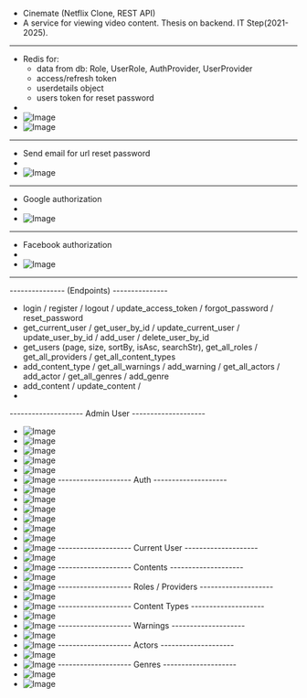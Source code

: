  - Cinemate (Netflix Clone, REST API)
 - A service for viewing video content. Thesis on backend. IT Step(2021-2025).

-------------------------------------------------------
 - Redis for:
    - data from db: Role, UserRole, AuthProvider, UserProvider
    - access/refresh token
    - userdetails object
    - users token for reset password
 - 
 - ![Image](https://github.com/user-attachments/assets/9d6c811b-1423-44fb-8dc4-d738894f3913)
 - ![Image](https://github.com/user-attachments/assets/bc4f834c-9f5e-4093-94f3-45ff3872aae8)

-------------------------------------------------------
 - Send email for url reset password
 -
 - ![Image](https://github.com/user-attachments/assets/012d8adc-2b6a-4751-a07b-1fe82f64e3ee)

-------------------------------------------------------
 - Google authorization
 - 
 - ![Image](https://github.com/user-attachments/assets/e6a011ff-4ef6-4eb2-a51c-2a5e967ab347)

-------------------------------------------------------
 - Facebook authorization
 - 
 - ![Image](https://github.com/user-attachments/assets/fa2b3f64-df33-4e6e-b13b-a0b1e17af7fb)
-------------------------------------------------------
 --------------- (Endpoints) ---------------
 - login / register / logout / update_access_token / forgot_password / reset_password
 - get_current_user / get_user_by_id / update_current_user / update_user_by_id / add_user / delete_user_by_id
 - get_users (page, size, sortBy, isAsc, searchStr), get_all_roles / get_all_providers / get_all_content_types
 - add_content_type / get_all_warnings / add_warning / get_all_actors / add_actor / get_all_genres / add_genre
 - add_content / update_content / 
 - 
 -------------------- Admin User --------------------
 - ![Image](https://github.com/user-attachments/assets/1dd4dbf2-6e91-4afe-942a-5fd137b427e2)
 - ![Image](https://github.com/user-attachments/assets/1cc6d172-a20b-47fe-ac35-470bcdd58d2b)
 - ![Image](https://github.com/user-attachments/assets/fd19c429-dd48-4910-99a9-985bad2820e2)
 - ![Image](https://github.com/user-attachments/assets/c70f1b7c-9bf5-473a-91e2-722ebba619cb)
 - ![Image](https://github.com/user-attachments/assets/6634965a-ca90-4e5b-a242-fed5547dcc7e)
 - ![Image](https://github.com/user-attachments/assets/3d975973-108f-4965-a158-2c8bd09485ac)
 -------------------- Auth --------------------
 - ![Image](https://github.com/user-attachments/assets/b6621fdc-aad5-4f17-82e2-c40628bf69de)
 - ![Image](https://github.com/user-attachments/assets/694be405-b618-4295-9a1d-1c977028f304)
 - ![Image](https://github.com/user-attachments/assets/e25a9408-9326-4cc1-8bed-0c3fc1e8f71f)
 - ![Image](https://github.com/user-attachments/assets/7ccb9fe4-7cc3-4bc4-937c-113c75077df1)
 - ![Image](https://github.com/user-attachments/assets/11142571-02c2-476d-9fb6-fbfca03c9acd)
 - ![Image](https://github.com/user-attachments/assets/409f7669-5861-4876-bb18-96027f1790b2)
 - ![Image](https://github.com/user-attachments/assets/e8aa7510-af9a-47cc-9078-785a36d51ad7)
 -------------------- Current User --------------------
 - ![Image](https://github.com/user-attachments/assets/fc85c176-2a9e-4ba2-9fb7-1d22d992665b)
 - ![Image](https://github.com/user-attachments/assets/d27be7fe-596d-4df0-89ab-70b352007c52)
 -------------------- Contents --------------------
 - ![Image](https://github.com/user-attachments/assets/fd2b44bd-ac41-48ee-a5af-a75f468c19af)
 - ![Image](https://github.com/user-attachments/assets/63d6013c-d4a3-4472-ba62-2f857157be10)
 -------------------- Roles / Providers --------------------
 - ![Image](https://github.com/user-attachments/assets/ee4f1642-84d6-4009-83a4-aa07baf41743)
 - ![Image](https://github.com/user-attachments/assets/ac40ed47-ab36-4a09-82d0-ed23f8d8d8d3)
 -------------------- Content Types --------------------
 - ![Image](https://github.com/user-attachments/assets/12294241-b9bb-4a16-afc2-34a8a2e34cc0)
 - ![Image](https://github.com/user-attachments/assets/f738859d-40d3-4619-8a55-a1dffc6ec197)
 -------------------- Warnings --------------------
 - ![Image](https://github.com/user-attachments/assets/56a5af99-033a-4b2d-98c0-cdd273310b5f)
 - ![Image](https://github.com/user-attachments/assets/6836b32e-4a8f-419e-b534-777c379de9dc)
 -------------------- Actors --------------------
 - ![Image](https://github.com/user-attachments/assets/5b7add82-5225-46e1-8245-5b7c9762a15b)
 - ![Image](https://github.com/user-attachments/assets/6d33d39d-8a56-4c05-aa46-1492c9a5b203)
 -------------------- Genres --------------------
 - ![Image](https://github.com/user-attachments/assets/2cd48f40-a981-47e9-8bde-7ea2e5b5b7f4)
 - ![Image](https://github.com/user-attachments/assets/86a949a8-63a2-431f-8c95-72728627fec9)
